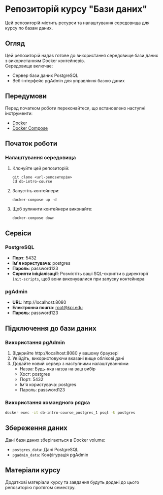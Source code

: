 # Репозиторій курсу "Бази даних"

Цей репозиторій містить ресурси та налаштування середовища для курсу по базам даних.

## Огляд

Цей репозиторій надає готове до використання середовище бази даних з використанням Docker контейнерів.  
Середовище включає:

- Сервер бази даних PostgreSQL
- Веб-інтерфейс pgAdmin для управління базою даних

## Передумови

Перед початком роботи переконайтеся, що встановлено наступні інструменти:

- [Docker](https://www.docker.com/get-started)
- [Docker Compose](https://docs.docker.com/compose/install/)

## Початок роботи

### Налаштування середовища

1. Клонуйте цей репозиторій:
   ```
   git clone <url-репозиторію>
   cd db-intro-course
   ```

2. Запустіть контейнери:
   ```
   docker-compose up -d
   ```

3. Щоб зупинити контейнери виконайте:
   ```
   docker-compose down
   ```

## Сервіси

### PostgreSQL

- **Порт**: 5432
- **Ім'я користувача**: postgres
- **Пароль**: password123
- **Скрипти ініціалізації**: Розмістіть ваші SQL-скрипти в директорії `init-scripts`, щоб вони виконувалися при запуску контейнера

### pgAdmin

- **URL**: http://localhost:8080
- **Електронна пошта**: root@kpi.edu
- **Пароль**: password123

## Підключення до бази даних

### Використання pgAdmin

1. Відкрийте http://localhost:8080 у вашому браузері
2. Увійдіть, використовуючи вказані вище облікові дані
3. Додайте новий сервер з наступними налаштуваннями:
   - Назва: Будь-яка назва на ваш вибір
   - Хост: postgres
   - Порт: 5432
   - Ім'я користувача: postgres
   - Пароль: password123

### Використання командного рядка

```bash
docker exec -it db-intro-course_postgres_1 psql -U postgres
```

## Збереження даних

Дані бази даних зберігаються в Docker volume:
- `postgres_data`: Дані PostgreSQL
- `pgadmin_data`: Конфігурація pgAdmin

## Матеріали курсу

Додаткові матеріали курсу та завдання будуть додані до цього репозиторію протягом семестру.
